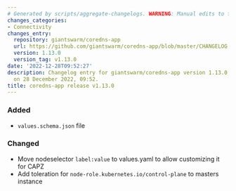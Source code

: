```yaml
---
# Generated by scripts/aggregate-changelogs. WARNING: Manual edits to this files will be overwritten.
changes_categories:
- Connectivity
changes_entry:
  repository: giantswarm/coredns-app
  url: https://github.com/giantswarm/coredns-app/blob/master/CHANGELOG.md#1130---2022-12-28
  version: 1.13.0
  version_tag: v1.13.0
date: '2022-12-28T09:52:27'
description: Changelog entry for giantswarm/coredns-app version 1.13.0, published
  on 28 December 2022, 09:52.
title: coredns-app release v1.13.0
---
```


### Added
- `values.schema.json` file
### Changed
- Move nodeselector `label:value` to values.yaml to allow customizing it for CAPZ
- Add toleration for `node-role.kubernetes.io/control-plane` to masters instance
